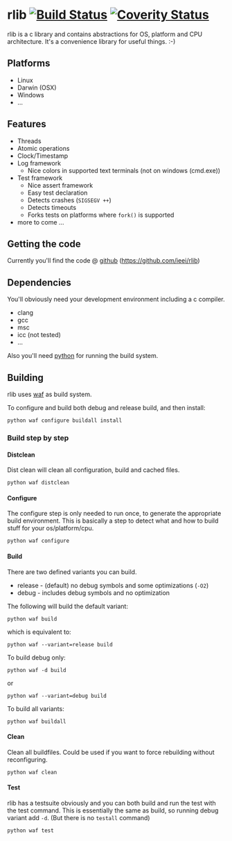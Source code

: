rlib [![Build Status](https://travis-ci.org/ieei/rlib.svg?branch=master)](https://travis-ci.org/ieei/rlib) [![Coverity Status](https://scan.coverity.com/projects/6732/badge.svg)](https://scan.coverity.com/projects/ieei-rlib)
========
rlib is a c library and contains abstractions for OS, platform and CPU architecture.
It's a convenience library for useful things. :-)

Platforms
--------
* Linux
* Darwin (OSX)
* Windows
* ...

Features
--------
* Threads
* Atomic operations
* Clock/Timestamp
* Log framework
  * Nice colors in supported text terminals (not on windows (cmd.exe))
* Test framework
  * Nice assert framework
  * Easy test declaration
  * Detects crashes (`SIGSEGV ++`)
  * Detects timeouts
  * Forks tests on platforms where `fork()` is supported
* more to come ...

Getting the code
--------
Currently you'll find the code @ [github](https://github.com/ieei/rlib) (https://github.com/ieei/rlib)

Dependencies
--------
You'll obviously need your development environment including a c compiler.
* clang
* gcc
* msc
* icc (not tested)
* ...

Also you'll need [python](https://www.python.org) for running the build system.

Building
--------
rlib uses [waf](https://waf.io) as build system.

To configure and build both debug and release build, and then install:
```
python waf configure buildall install
```

### Build step by step

#### Distclean
Dist clean will clean all configuration, build and cached files.
```
python waf distclean
```

#### Configure
The configure step is only needed to run once, to generate the appropriate build environment.
This is basically a step to detect what and how to build stuff for your os/platform/cpu.
```
python waf configure
```

#### Build
There are two defined variants you can build.
* release - (default) no debug symbols and some optimizations (`-O2`)
* debug - includes debug symbols and no optimization

The following will build the default variant:
```
python waf build
```
which is equivalent to:
```
python waf --variant=release build
```
To build debug only:
```
python waf -d build
```
or
```
python waf --variant=debug build
```
To build all variants:
```
python waf buildall
```

#### Clean
Clean all buildfiles. Could be used if you want to force rebuilding without reconfiguring.
```
python waf clean
```

#### Test
rlib has a testsuite obviously and you can both build and run the test with the test command. This is essentially the
same as build, so running debug variant add `-d`. (But there is no `testall` command)
```
python waf test
```


